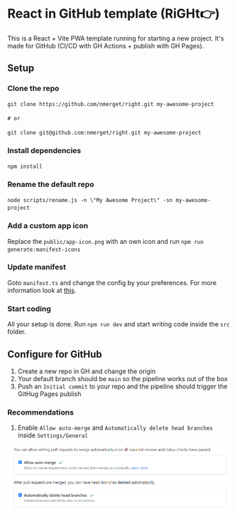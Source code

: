 # React in GitHub template (RiGHt👉)

This is a React + Vite PWA template running for starting a new project.
It's made for GitHub (CI/CD with GH Actions + publish with GH Pages).

## Setup

### Clone the repo

```shell
git clone https://github.com/nmerget/right.git my-awesome-project

# or

git clone git@github.com:nmerget/right.git my-awesome-project
```

### Install dependencies

`npm install`

### Rename the default repo

`node scripts/rename.js -n \"My Awesome Project\" -sn my-awesome-project`

### Add a custom app icon

Replace the `public/app-icon.png` with an own icon and run `npm run generate:manifest-icons`

### Update manifest

Goto `manifest.ts` and change the config by your preferences. For more information look at [this](https://vite-pwa-org.netlify.app/guide/pwa-minimal-requirements.html#web-app-manifest).

### Start coding

All your setup is done. Run `npm run dev` and start writing code inside the `src` folder.

## Configure for GitHub

1. Create a new repo in GH and change the origin
2. Your default branch should be `main` so the pipeline works out of the box
3. Push an `Initial commit` to your repo and the pipeline should trigger the GitHug Pages publish

### Recommendations

1. Enable `Allow auto-merge` and `Automatically delete head branches` inside `Settings/General`

![Auto-merge](public/auto-merge.png)

